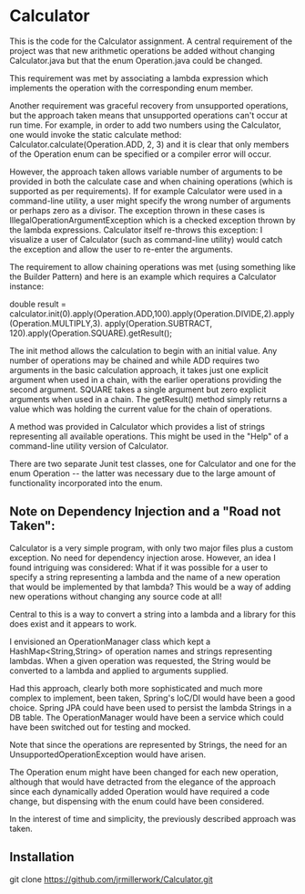 # Calculator 

This is the code for the Calculator assignment. A central requirement of
the project was that new arithmetic operations be added without changing
Calculator.java but that the enum Operation.java could be changed.

This requirement was met by associating a lambda expression which implements
the operation with the corresponding enum member.

Another requirement was graceful recovery from unsupported operations, but the
approach taken means that unsupported operations can't occur at run time.
For example, in order to add two numbers using the Calculator, one would
invoke the static calculate method: Calculator.calculate(Operation.ADD, 2, 3)
and it is clear that only members of the Operation enum can be specified or
a compiler error will occur.

However, the approach taken allows variable number of arguments to be provided in both
the calculate case and when chaining operations (which is supported as per requirements).
If for example Calculator were used in a command-line utility, a user might specify the
wrong number of arguments or perhaps zero as a divisor. The exception thrown in these
cases is IllegalOperationArgumentException which is a checked exception thrown by
the lambda expressions. Calculator itself re-throws this exception: I visualize
a user of Calculator (such as command-line utility) would catch the exception and
allow the user to re-enter the arguments.

The requirement to allow chaining operations was met (using something like the Builder Pattern) and here is an example which requires a Calculator instance:

double result = calculator.init(0).apply(Operation.ADD,100).apply(Operation.DIVIDE,2).apply(Operation.MULTIPLY,3).
    	apply(Operation.SUBTRACT, 120).apply(Operation.SQUARE).getResult();
    	
The init method allows the calculation to begin with an initial value. Any number of operations may be chained
and while ADD requires two arguments in the basic calculation approach, it takes just one explicit argument
when used in a chain, with the earlier operations providing the second argument. SQUARE takes a single argument
but zero explicit arguments when used in a chain. The getResult() method simply returns a value which was
holding the current value for the chain of operations.

A method was provided in Calculator which provides a list of strings representing all available operations. This
might be used in the "Help" of a command-line utility version of Calculator.

There are two separate Junit test classes, one for Calculator and one for the enum Operation -- the latter was
necessary due to the large amount of functionality incorporated into the enum.

## Note on Dependency Injection and a "Road not Taken":

Calculator is a very simple program, with only two major files plus a custom exception. No need for dependency
injection arose. However, an idea I found intriguing was considered: What if it was possible for a user
to specify a string representing a lambda and the name of a new operation that would be implemented by that
lambda? This would be a way of adding new operations without changing any source code at all!

Central to this is a way to convert a string into a lambda and a library for this does exist and it appears to work.

I envisioned an OperationManager class which kept a HashMap<String,String> of operation names and strings
representing lambdas. When a given operation was requested, the String would be converted to a lambda and
applied to arguments supplied.

Had this approach, clearly both more sophisticated and much more complex to implement, been taken, Spring's IoC/DI would have been a good choice. Spring JPA could have been used to persist the lambda Strings in a DB table. The 
OperationManager would have been a service which could have been switched out for testing and mocked.

Note that since the operations are represented by Strings, the need for an UnsupportedOperationException would
have arisen.

The Operation enum might have been changed for each new operation, although that would have detracted from the elegance of the approach since each dynamically added Operation would have required a code change, but dispensing
with the enum could have been considered.

In the interest of time and simplicity, the previously described approach was taken.

## Installation

git clone https://github.com/jrmillerwork/Calculator.git
